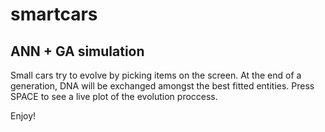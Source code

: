 smartcars
=========

ANN + GA simulation
--------------------

Small cars try to evolve by picking items on the screen. At the end of a generation, DNA will be exchanged amongst the
best fitted entities. Press SPACE to see a live plot of the evolution proccess.

Enjoy!
